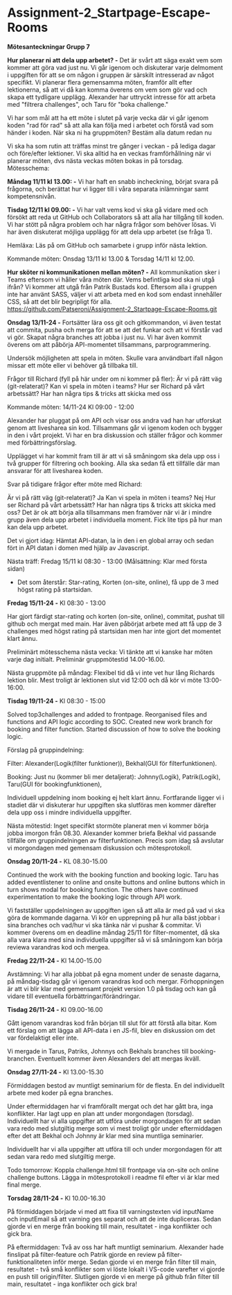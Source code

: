 # Assignment-2_Startpage-Escape-Rooms

**Mötesanteckningar Grupp 7**

**Hur planerar ni att dela upp arbetet? -** 
Det är svårt att säga exakt vem som kommer att göra vad just nu. Vi går igenom och diskuterar varje delmoment i uppgiften för att se om någon i gruppen är särskilt intresserad av något specifikt. Vi planerar flera gemensamma möten, framför allt efter lektionerna, så att vi då kan komma överens om vem som gör vad och skapa ett tydligare upplägg. Alexander har uttryckt intresse för att arbeta med "filtrera challenges", och Taru för "boka challenge."

Vi har som mål att ha ett möte i slutet på varje vecka där vi går igenom koden "rad för rad" så att alla kan följa med i arbetet och förstå vad som händer i koden.
När ska ni ha gruppmöten? Bestäm alla datum redan nu

Vi ska ha som rutin att träffas minst tre gånger i veckan - på lediga dagar och före/efter lektioner. Vi ska alltid ha en veckas framförhållning när vi planerar möten, dvs nästa veckas möten bokas in på torsdag. 
Mötesschema:

**Måndag 11/11 kl 13.00: -** 
Vi har haft en snabb incheckning, börjat svara på frågorna, och berättat hur vi ligger till i våra separata inlämningar samt kompetensnivån.

**Tisdag 12/11 kl 09.00: -** 
Vi har valt vems kod vi ska gå vidare med och försökt att reda ut GitHub och Collaborators så att alla har tillgång till koden. Vi har stött på några problem och har några frågor som behöver lösas. Vi har även diskuterat möjliga upplägg för att dela upp arbetet (se fråga 1).

Hemläxa: Läs på om GitHub och samarbete i grupp inför nästa lektion.

Kommande möten: Onsdag 13/11 kl 13.00 & Torsdag 14/11 kl 12.00.

**Hur sköter ni kommunikationen mellan möten? -**
All kommunikation sker i Teams eftersom vi håller våra möten där.
Vems befintliga kod ska ni utgå ifrån?
Vi kommer att utgå från Patrik Bustads kod. Eftersom alla i gruppen inte har använt SASS, väljer vi att arbeta med en kod som endast innehåller CSS, så att det blir begripligt för alla. https://github.com/Patseroni/Assignment-2_Startpage-Escape-Rooms.git

**Onsdag 13/11-24 -**
Fortsätter lära oss git och gitkommandon, vi även testat att commita, pusha och merga för att se att det funkar och att vi förstår vad vi gör. Skapat några branches att jobba i just nu. Vi har även kommit överens om att påbörja API-momentet tillsammans, parprogrammering. 

Undersök möjligheten att spela in möten. Skulle vara användbart ifall någon missar ett möte eller vi behöver gå tillbaka till. 

Frågor till Richard (fyll på här under om ni kommer på fler): 
Är vi på rätt väg (git-relaterat)?
Kan vi spela in möten i teams?
Hur ser Richard på vårt arbetssätt? Har han några tips & tricks att skicka med oss

Kommande möten:
14/11-24
Kl 09:00 - 12:00

Alexander har pluggat på om API och visar oss andra vad han har utforskat genom att livesharea sin kod. Tillsammans går vi igenom koden och bygger in den i vårt projekt. Vi har en bra diskussion och ställer frågor och kommer med förbättringsförslag. 

Upplägget vi har kommit fram till är att vi så småningom ska dela upp oss i två grupper för filtrering och booking. Alla ska sedan få ett tillfälle där man ansvarar för att livesharea koden. 

Svar på tidigare frågor efter möte med Richard:

Är vi på rätt väg (git-relaterat)? Ja
Kan vi spela in möten i teams? Nej
Hur ser Richard på vårt arbetssätt? Har han några tips & tricks att skicka med oss? Det är ok att börja alla tillsammans men framöver när vi är i mindre grupp även dela upp arbetet i individuella moment. Fick lite tips på hur man kan dela upp arbetet.

Det vi gjort idag:
Hämtat API-datan, la in den i en global array och sedan fört in API datan i domen med hjälp av Javascript.

Nästa träff: Fredag 15/11 kl 08:30 - 13:00 (Målsättning: Klar med första sidan)
- Det som återstår:
Star-rating, Korten (on-site, online), få upp de 3 med högst rating på startsidan.

**Fredag 15/11-24 -**
Kl 08:30 - 13:00

Har gjort färdigt star-rating och korten (on-site, online), commitat, pushat till github och mergat med main. Har även påbörjat arbete med att få upp de 3 challenges med högst rating på startsidan men har inte gjort det momentet klart ännu.

Preliminärt mötesschema nästa vecka: Vi tänkte att vi kanske har möten varje dag initialt. Preliminär gruppmötestid 14.00-16.00.

Nästa gruppmöte på måndag: Flexibel tid då vi inte vet hur lång Richards lektion blir. Mest troligt är lektionen slut vid 12:00 och då kör vi möte 13:00-16:00.

**Tisdag 19/11-24 -**
Kl 08:30 - 15:00

Solved top3challenges and added to frontpage.
Reorganised files and functions and API logic according to SOC.
Created new work branch for booking and filter function.
Started discussion of how to solve the booking logic.

Förslag på gruppindelning:

Filter: Alexander(Logik(filter funktioner)),  Bekhal(GUI för filterfunktionen).

Booking: Just nu (kommer bli mer detaljerat): Johnny(Logik), Patrik(Logik), Taru(GUI för bookingfunktionen),

Individuell uppdelning inom booking ej helt klart ännu. Fortfarande ligger vi i stadiet där vi diskuterar hur uppgiften ska slutföras men kommer därefter dela upp oss i mindre individuella uppgifter.

Nästa mötestid: Inget specifikt stormöte planerat men vi kommer börja jobba imorgon från 08.30. Alexander kommer briefa Bekhal vid passande tillfälle om gruppindelningen av filterfunktionen. Precis som idag så avslutar vi morgondagen med gemensam diskussion och mötesprotokoll.

**Onsdag 20/11-24 -**
KL 08.30-15.00

Continued the work with the booking function and booking logic. Taru has added eventlistener to online and onsite buttons and online buttons which in turn shows modal for booking function. 
The others have continued experimentation to make the booking logic through API work.

Vi fastställer uppdelningen av uppgiften igen så att alla är med på vad vi ska göra de kommande dagarna. Vi kör en upprepning på hur alla bäst jobbar i sina branches och vad/hur vi ska tänka när vi pushar & commitar. Vi kommer överens om en deadline måndag 25/11 för filter-momentet, då ska alla vara klara med sina individuella uppgifter så vi så småningom kan börja reviewa varandras kod och mergea. 

**Fredag 22/11-24 -**
Kl 14.00-15.00

Avstämning: Vi har alla jobbat på egna moment under de senaste dagarna, på måndag-tisdag går vi igenom varandras kod och mergar. Förhoppningen är att vi blir klar med gemensamt projekt version 1.0 på tisdag och kan gå vidare till eventuella förbättringar/förändringar.

**Tisdag 26/11-24 -**
Kl 09.00-16.00

Gått igenom varandras kod från början till slut för att förstå alla bitar. Kom ett förslag om att lägga all API-data i en JS-fil, blev en diskussion om det var fördelaktigt eller inte. 

Vi mergade in Tarus, Patriks, Johnnys och Bekhals branches till booking-branchen. Eventuellt kommer även Alexanders del att mergas ikväll. 

**Onsdag 27/11-24 -**
Kl 13.00-15.30

Förmiddagen bestod av muntligt seminarium för de flesta. En del individuellt arbete med koder på egna branches. 

Under eftermiddagen har vi framförallt mergat och det har gått bra, inga konflikter. Har lagt upp en plan att under morgondagen (torsdag). Individuellt har vi alla uppgifter att utföra under morgondagen för att sedan vara redo med slutgiltig merge som vi mest troligt gör under eftermiddagen efter det att Bekhal och Johnny är klar med sina muntliga seminarier.

Individuellt har vi alla uppgifter att utföra till och under morgondagen för att sedan vara redo med slutgiltig merge.

Todo tomorrow:
Koppla challenge.html till frontpage via on-site och online challenge buttons.
Lägga in mötesprotokoll i readme fil efter vi är klar med final merge.

**Torsdag 28/11-24 -**
Kl 10.00-16.30

På förmiddagen började vi med att fixa till varningstexten vid inputName och inputEmail så att varning ges separat och att de inte dupliceras. Sedan gjorde vi en merge från booking till main, resultatet - inga konflikter och gick bra.

På eftermiddagen: Två av oss har haft muntligt seminarium. Alexander hade finslipat på filter-feature och Patrik gjorde en review på filter-funktionaliteten inför merge. Sedan gjorde vi en merge från filter till main, resultatet - två små konflikter som vi löste lokalt i VS-code varefter vi gjorde en push till origin/filter. Slutligen gjorde vi en merge på github från filter till main, resultatet - inga konflikter och gick bra!
